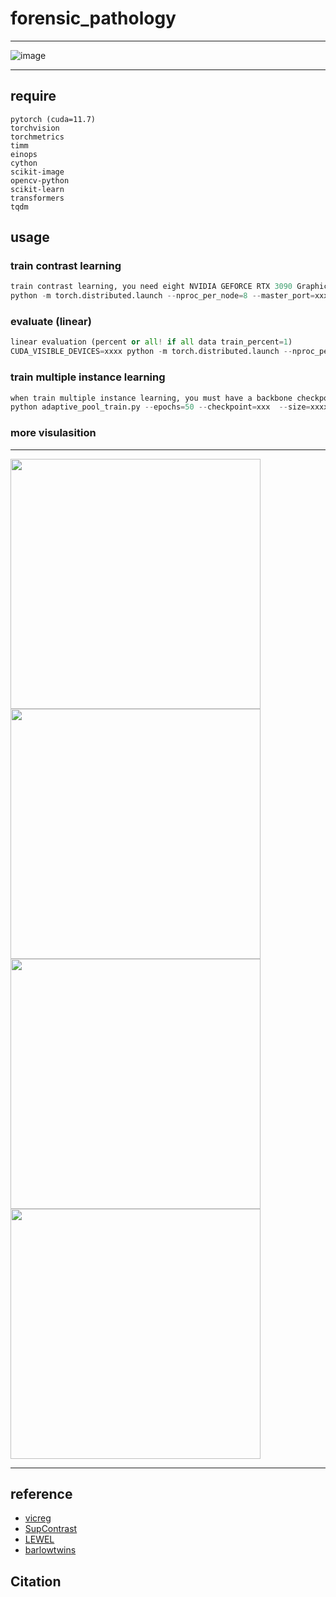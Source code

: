 # forensic_pathology
****
![image](https://github.com/shenxiaochenn/forensic_pathology/blob/master/fig/fig1.PNG)
****







## require
```
pytorch (cuda=11.7)
torchvision
torchmetrics 
timm
einops
cython
scikit-image
opencv-python 
scikit-learn 
transformers
tqdm
```


## usage

### train contrast learning
```python
train contrast learning, you need eight NVIDIA GEFORCE RTX 3090 Graphics Cards
python -m torch.distributed.launch --nproc_per_node=8 --master_port=xxxx  train_main.py --epochs=100 --batch_size_pergpu=128 --obj_loss=True | tee xxx.log

```
### evaluate (linear)
```python
linear evaluation (percent or all! if all data train_percent=1)
CUDA_VISIBLE_DEVICES=xxxx python -m torch.distributed.launch --nproc_per_node=8 --master_port=xxxx   linear_percent.py --train_percent=xxx  --save_checkpoint=xxx --weights=freeze  | tee xxx.log
```

### train multiple instance learning
```python
when train multiple instance learning, you must have a backbone checkpoint, and also a small batch_size is required
python adaptive_pool_train.py --epochs=50 --checkpoint=xxx  --size=xxxx --batch_size=xxx
```
### more visulasition
****

<img src="https://github.com/shenxiaochenn/forensic_pathology/blob/master/fig/20X_kidne80_0013_map.png" width="400px">
<img src="https://github.com/shenxiaochenn/forensic_pathology/blob/master/fig/20X_liver50_0004_map.png" width="400px">
<img src="https://github.com/shenxiaochenn/forensic_pathology/blob/master/fig/40X_lung25_0001_map.png" width="400px">
<img src="https://github.com/shenxiaochenn/forensic_pathology/blob/master/fig/5X_pancrease12_0002_map.png" width="400px">

***

## reference
* [vicreg](https://github.com/facebookresearch/vicreg)
* [SupContrast](https://github.com/HobbitLong/SupContrast)
* [LEWEL](https://github.com/LayneH/LEWEL)
* [barlowtwins](https://github.com/facebookresearch/barlowtwins)
## Citation

